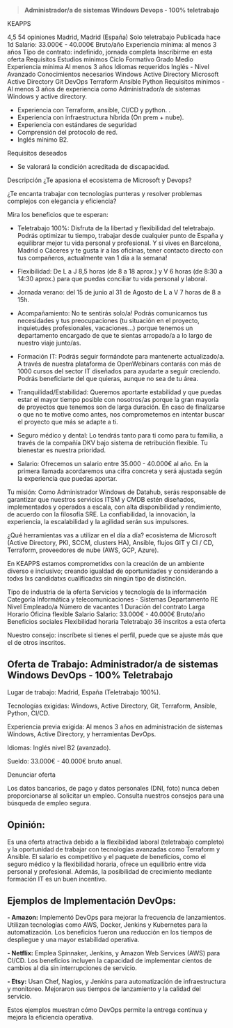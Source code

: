 > **Administrador/a de sistemas Windows Devops - 100% teletrabajo**
> 
 KEAPPS

4,5
54 opiniones
Madrid, Madrid (España)
Solo teletrabajo
Publicada hace 1d
Salario: 33.000€ - 40.000€ Bruto/año
Experiencia mínima: al menos 3 años
Tipo de contrato: indefinido, jornada completa
Inscribirme en esta oferta
Requisitos
Estudios mínimos
Ciclo Formativo Grado Medio
Experiencia mínima
Al menos 3 años
Idiomas requeridos
Inglés - Nivel Avanzado
Conocimientos necesarios
Windows
Active Directory
Microsoft Active Directory
Git
DevOps
Terraform
Ansible
Python
Requisitos mínimos
-Al menos 3 años de experiencia como Administrador/a de sistemas Windows y active directory.
- Experiencia con Terraform, ansible, CI/CD y python. .
- Experiencia con infraestructura híbrida (On prem + nube).
- Experiencia con estándares de seguridad
- Comprensión del protocolo de red.
- Inglés mínimo B2.

Requisitos deseados
- Se valorará la condición acreditada de discapacidad.

Descripción
¿Te apasiona el ecosistema de Microsoft y Devops?

¿Te encanta trabajar con tecnologías punteras y resolver problemas complejos con elegancia y eficiencia?

Mira los beneficios que te esperan:

+ Teletrabajo 100%: Disfruta de la libertad y flexibilidad del teletrabajo. Podrás optimizar tu tiempo, trabajar desde cualquier punto de España y equilibrar mejor tu vida personal y profesional. Y si vives en Barcelona, Madrid o Cáceres y te gusta ir a las oficinas, tener contacto directo con tus compañeros, actualmente van 1 día a la semana!

+ Flexibilidad: De L a J 8,5 horas (de 8 a 18 aprox.) y V 6 horas (de 8:30 a 14:30 aprox.) para que puedas conciliar tu vida personal y laboral.

+ Jornada verano: del 15 de junio al 31 de Agosto de L a V 7 horas de 8 a 15h.

+ Acompañamiento: No te sentirás solo/a! Podrás comunicarnos tus necesidades y tus preocupaciones (tu situación en el proyecto, inquietudes profesionales, vacaciones...) porque tenemos un departamento encargado de que te sientas arropado/a a lo largo de nuestro viaje junto/as.

+ Formación IT: Podrás seguir formándote para mantenerte actualizado/a. A través de nuestra plataforma de OpenWebinars contarás con más de 1000 cursos del sector IT diseñados para ayudarte a seguir creciendo. Podrás beneficiarte del que quieras, aunque no sea de tu área.

+ Tranquilidad/Estabilidad: Queremos aportarte estabilidad y que puedas estar el mayor tiempo posible con nosotros/as porque la gran mayoría de proyectos que tenemos son de larga duración. En caso de finalizarse o que no te motive como antes, nos comprometemos en intentar buscar el proyecto que más se adapte a ti.

+ Seguro médico y dental: Lo tendrás tanto para ti como para tu familia, a través de la compañía DKV bajo sistema de retribución flexible. Tu bienestar es nuestra prioridad.

+ Salario: Ofrecemos un salario entre 35.000 - 40.000€ al año. En la primera llamada acordaremos una cifra concreta y será ajustada según la experiencia que puedas aportar.

Tu misión:
Como Administrador Windows de Datahub, serás responsable de garantizar que nuestros servicios ITSM y CMDB estén diseñados, implementados y operados a escala, con alta disponibilidad y rendimiento, de acuerdo con la filosofía SRE. La confiabilidad, la innovación, la experiencia, la escalabilidad y la agilidad serán sus impulsores.

¿Qué herramientas vas a utilizar en el día a día?
ecosistema de Microsoft (Active Directory, PKI, SCCM, clusters HA), Ansible, flujos GIT y CI / CD, Terraform, proveedores de nube (AWS, GCP, Azure).

En KEAPPS estamos comprometidxs con la creación de un ambiente diverso e inclusivo; creando igualdad de oportunidades y considerando a todxs lxs candidatxs cualificadxs sin ningún tipo de distinción.

Tipo de industria de la oferta
Servicios y tecnología de la información
Categoría
Informática y telecomunicaciones - Sistemas
Departamento
RE
Nivel
Empleado/a
Número de vacantes
1
Duración del contrato
Larga
Horario
Oficina flexible
Salario
Salario: 33.000€ - 40.000€ Bruto/año
Beneficios sociales
Flexibilidad horaria
Teletrabajo
36 inscritos a esta oferta

Nuestro consejo: inscríbete si tienes el perfil, puede que se ajuste más que el de otros inscritos.

## Oferta de Trabajo: Administrador/a de sistemas Windows DevOps - 100% Teletrabajo

Lugar de trabajo: Madrid, España (Teletrabajo 100%).

Tecnologías exigidas: Windows, Active Directory, Git, Terraform, Ansible, Python, CI/CD.

Experiencia previa exigida: Al menos 3 años en administración de sistemas Windows, Active Directory, y herramientas DevOps.

Idiomas: Inglés nivel B2 (avanzado).

Sueldo: 33.000€ - 40.000€ bruto anual.

Denunciar oferta

Los datos bancarios, de pago y datos personales (DNI, foto) nunca deben proporcionarse al solicitar un empleo. Consulta nuestros consejos para una búsqueda de empleo segura.

## Opinión:
Es una oferta atractiva debido a la flexibilidad laboral (teletrabajo completo) y la oportunidad de trabajar con tecnologías avanzadas como Terraform y Ansible. El salario es competitivo y el paquete de beneficios, como el seguro médico y la flexibilidad horaria, ofrece un equilibrio entre vida personal y profesional. Además, la posibilidad de crecimiento mediante formación IT es un buen incentivo.

## Ejemplos de Implementación DevOps:

**- Amazon:** Implementó DevOps para mejorar la frecuencia de lanzamientos. Utilizan tecnologías como AWS, Docker, Jenkins y Kubernetes para la automatización. Los beneficios fueron una reducción en los tiempos de despliegue y una mayor estabilidad operativa.

**- Netflix:** Emplea Spinnaker, Jenkins, y Amazon Web Services (AWS) para CI/CD. Los beneficios incluyen la capacidad de implementar cientos de cambios al día sin interrupciones de servicio.

**- Etsy:** Usan Chef, Nagios, y Jenkins para automatización de infraestructura y monitoreo. Mejoraron sus tiempos de lanzamiento y la calidad del servicio.

Estos ejemplos muestran cómo DevOps permite la entrega continua y mejora la eficiencia operativa.
